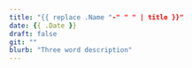 ```yaml
---
title: "{{ replace .Name "-" " " | title }}"
date: {{ .Date }}
draft: false
git: ""
blurb: "Three word description"
---
```


